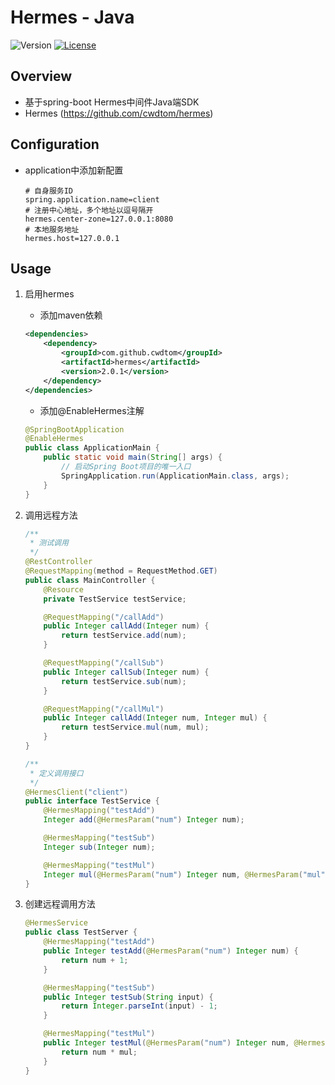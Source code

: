# Hermes - Java


![Version](https://img.shields.io/badge/version-2.0.2-green.svg)
[![License](https://img.shields.io/badge/license-MIT-blue.svg)](http://opensource.org/licenses/MIT)

## Overview
- 基于spring-boot Hermes中间件Java端SDK
- Hermes (https://github.com/cwdtom/hermes)

## Configuration
- application中添加新配置
    ```text
   # 自身服务ID
   spring.application.name=client
   # 注册中心地址，多个地址以逗号隔开
   hermes.center-zone=127.0.0.1:8080
   # 本地服务地址
   hermes.host=127.0.0.1
    ```

## Usage

1. 启用hermes
    - 添加maven依赖
    ```xml
    <dependencies>
        <dependency>
            <groupId>com.github.cwdtom</groupId>
            <artifactId>hermes</artifactId>
            <version>2.0.1</version>
        </dependency>
    </dependencies>
    ```
    
    - 添加@EnableHermes注解
    ```java
    @SpringBootApplication
    @EnableHermes
    public class ApplicationMain {
        public static void main(String[] args) {
            // 启动Spring Boot项目的唯一入口
            SpringApplication.run(ApplicationMain.class, args);
        }
    }
    ```

1. 调用远程方法
    ```java
    /**
     * 测试调用
     */
    @RestController
    @RequestMapping(method = RequestMethod.GET)
    public class MainController {
        @Resource
        private TestService testService;
    
        @RequestMapping("/callAdd")
        public Integer callAdd(Integer num) {
            return testService.add(num);
        }
    
        @RequestMapping("/callSub")
        public Integer callSub(Integer num) {
            return testService.sub(num);
        }
    
        @RequestMapping("/callMul")
        public Integer callAdd(Integer num, Integer mul) {
            return testService.mul(num, mul);
        }
    }
    ```
    
    ```java
    /**
     * 定义调用接口
     */
    @HermesClient("client")
    public interface TestService {
        @HermesMapping("testAdd")
        Integer add(@HermesParam("num") Integer num);
    
        @HermesMapping("testSub")
        Integer sub(Integer num);
    
        @HermesMapping("testMul")
        Integer mul(@HermesParam("num") Integer num, @HermesParam("mul") Integer mul);
    }
    ```

1. 创建远程调用方法
    ```java
    @HermesService
    public class TestServer {   
        @HermesMapping("testAdd")
        public Integer testAdd(@HermesParam("num") Integer num) {
            return num + 1;
        }
    
        @HermesMapping("testSub")
        public Integer testSub(String input) {
            return Integer.parseInt(input) - 1;
        }
    
        @HermesMapping("testMul")
        public Integer testMul(@HermesParam("num") Integer num, @HermesParam("mul") Integer mul) {
            return num * mul;
        }
    }
    ```
